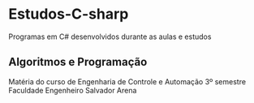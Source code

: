 # Estudos-C-sharp
Programas em C# desenvolvidos durante as aulas e estudos

## Algoritmos e Programação
Matéria do curso de Engenharia de Controle e Automação
3º semestre
Faculdade Engenheiro Salvador Arena
